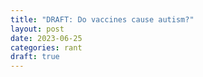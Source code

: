 ```yaml
---
title: "DRAFT: Do vaccines cause autism?"
layout: post
date: 2023-06-25
categories: rant
draft: true
---
```

